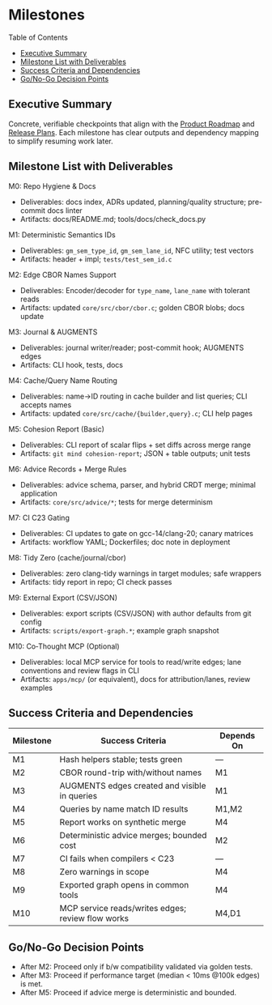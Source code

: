 # Milestones

Table of Contents

- [Executive Summary](#executive-summary)
- [Milestone List with Deliverables](#milestone-list-with-deliverables)
- [Success Criteria and Dependencies](#success-criteria-and-dependencies)
- [Go/No-Go Decision Points](#gono-go-decision-points)

## Executive Summary

Concrete, verifiable checkpoints that align with the [Product Roadmap](Product_Roadmap.md) and [Release Plans](Release_Plans.md). Each milestone has clear outputs and dependency mapping to simplify resuming work later.

## Milestone List with Deliverables

M0: Repo Hygiene & Docs

- Deliverables: docs index, ADRs updated, planning/quality structure; pre-commit docs linter
- Artifacts: docs/README.md; tools/docs/check_docs.py

M1: Deterministic Semantics IDs

- Deliverables: `gm_sem_type_id`, `gm_sem_lane_id`, NFC utility; test vectors
- Artifacts: header + impl; `tests/test_sem_id.c`

M2: Edge CBOR Names Support

- Deliverables: Encoder/decoder for `type_name`, `lane_name` with tolerant reads
- Artifacts: updated `core/src/cbor/cbor.c`; golden CBOR blobs; docs update

M3: Journal & AUGMENTS

- Deliverables: journal writer/reader; post-commit hook; AUGMENTS edges
- Artifacts: CLI hook, tests, docs

M4: Cache/Query Name Routing

- Deliverables: name→ID routing in cache builder and list queries; CLI accepts names
- Artifacts: updated `core/src/cache/{builder,query}.c`; CLI help pages

M5: Cohesion Report (Basic)

- Deliverables: CLI report of scalar flips + set diffs across merge range
- Artifacts: `git mind cohesion-report`; JSON + table outputs; unit tests

M6: Advice Records + Merge Rules

- Deliverables: advice schema, parser, and hybrid CRDT merge; minimal application
- Artifacts: `core/src/advice/*`; tests for merge determinism

M7: CI C23 Gating

- Deliverables: CI updates to gate on gcc-14/clang-20; canary matrices
- Artifacts: workflow YAML; Dockerfiles; doc note in deployment

M8: Tidy Zero (cache/journal/cbor)

- Deliverables: zero clang-tidy warnings in target modules; safe wrappers
- Artifacts: tidy report in repo; CI check passes

M9: External Export (CSV/JSON)

- Deliverables: export scripts (CSV/JSON) with author defaults from git config
- Artifacts: `scripts/export-graph.*`; example graph snapshot

M10: Co‑Thought MCP (Optional)

- Deliverables: local MCP service for tools to read/write edges; lane conventions and review flags in CLI
- Artifacts: `apps/mcp/` (or equivalent), docs for attribution/lanes, review examples

## Success Criteria and Dependencies

| Milestone | Success Criteria | Depends On |
|-----------|------------------|------------|
| M1 | Hash helpers stable; tests green | — |
| M2 | CBOR round-trip with/without names | M1 |
| M3 | AUGMENTS edges created and visible in queries | M1 |
| M4 | Queries by name match ID results | M1,M2 |
| M5 | Report works on synthetic merge | M4 |
| M6 | Deterministic advice merges; bounded cost | M2 |
| M7 | CI fails when compilers < C23 | — |
| M8 | Zero warnings in scope | M4 |
| M9 | Exported graph opens in common tools | M4 |
| M10 | MCP service reads/writes edges; review flow works | M4,D1 |

## Go/No-Go Decision Points

- After M2: Proceed only if b/w compatibility validated via golden tests.
- After M3: Proceed if performance target (median < 10ms @100k edges) is met.
- After M5: Proceed if advice merge is deterministic and bounded.
